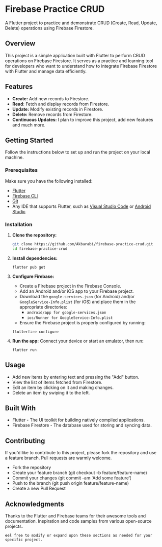 # Firebase Practice CRUD

A Flutter project to practice and demonstrate CRUD (Create, Read, Update, Delete) operations using Firebase Firestore.

## Overview

This project is a simple application built with Flutter to perform CRUD operations on Firebase Firestore. It serves as a practice and learning tool for developers who want to understand how to integrate Firebase Firestore with Flutter and manage data efficiently.

## Features

- **Create:** Add new records to Firestore.
- **Read:** Fetch and display records from Firestore.
- **Update:** Modify existing records in Firestore.
- **Delete:** Remove records from Firestore.
- **Continuous Updates:** I plan to improve this project, add new features and much more.

## Getting Started

Follow the instructions below to set up and run the project on your local machine.

### Prerequisites

Make sure you have the following installed:

- [Flutter](https://flutter.dev/docs/get-started/install)
- [Firebase CLI](https://firebase.google.com/docs/cli)
- [Git](https://git-scm.com/)
- Any IDE that supports Flutter, such as [Visual Studio Code](https://code.visualstudio.com/) or [Android Studio](https://developer.android.com/studio)

### Installation

1. **Clone the repository:**

   ```sh
   git clone https://github.com/Akbarabi/firebase-practice-crud.git
   cd firebase-practice-crud
   
2. **Install dependencies:**
   
    ```
    flutter pub get
    ```
    
3. **Configure Firebase:**

   - Create a Firebase project in the Firebase Console.
   - Add an Android and/or iOS app to your Firebase project.
   - Download the `google-services.json` (for Android) and/or `GoogleService-Info.plist` (for iOS) and place them in the appropriate directories:
     - `android/app for google-services.json`
     - `ios/Runner for GoogleService-Info.plist`
   - Ensure the Firebase project is properly configured by running:
   ```
   flutterfire configure
   ```

5. **Run the app:**
   Connect your device or start an emulator, then run:
   ```
   flutter run
   ```
## Usage
- Add new items by entering text and pressing the "Add" button.
- View the list of items fetched from Firestore.
- Edit an item by clicking on it and making changes.
- Delete an item by swiping it to the left.

## Built With
- Flutter - The UI toolkit for building natively compiled applications.
- Firebase Firestore - The database used for storing and syncing data.

## Contributing
If you'd like to contribute to this project, please fork the repository and use a feature branch. Pull requests are warmly welcome.

- Fork the repository
- Create your feature branch (git checkout -b feature/feature-name)
- Commit your changes (git commit -am 'Add some feature')
- Push to the branch (git push origin feature/feature-name)
- Create a new Pull Request

## Acknowledgments
Thanks to the Flutter and Firebase teams for their awesome tools and documentation.
Inspiration and code samples from various open-source projects.

```
eel free to modify or expand upon these sections as needed for your specific project.
```
